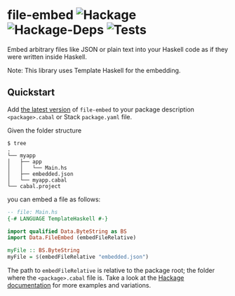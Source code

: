# file-embed ![Hackage](https://img.shields.io/hackage/v/file-embed.svg) ![Hackage-Deps](https://img.shields.io/hackage-deps/v/file-embed.svg) ![Tests](https://github.com/snoyberg/file-embed/workflows/Tests/badge.svg)

Embed arbitrary files like JSON or plain text into your Haskell code as if they were written inside Haskell.

Note: This library uses Template Haskell for the embedding.

## Quickstart

Add [the latest version](https://hackage.haskell.org/package/file-embed) of `file-embed` to your
package description `<package>.cabal` or Stack `package.yaml` file.

Given the folder structure

```shell
$ tree
.
└── myapp
│   ├── app
│   │   └── Main.hs
│   ├── embedded.json
│   └── myapp.cabal
└── cabal.project
```

you can embed a file as follows:

```haskell
-- file: Main.hs
{-# LANGUAGE TemplateHaskell #-}

import qualified Data.ByteString as BS
import Data.FileEmbed (embedFileRelative)

myFile :: BS.ByteString
myFile = $(embedFileRelative "embedded.json")
```

The path to `embedFileRelative` is relative to the package root; the folder where the `<package>.cabal` file is.
Take a look at the [Hackage documentation](https://hackage.haskell.org/package/file-embed/docs/Data-FileEmbed.html)
for more examples and variations.
